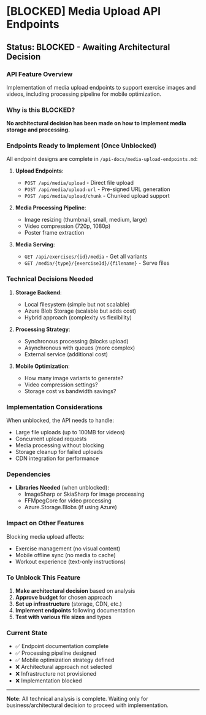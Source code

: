 # [BLOCKED] Media Upload API Endpoints

## Status: BLOCKED - Awaiting Architectural Decision

### API Feature Overview
Implementation of media upload endpoints to support exercise images and videos, including processing pipeline for mobile optimization.

### Why is this BLOCKED?

**No architectural decision has been made on how to implement media storage and processing.**

### Endpoints Ready to Implement (Once Unblocked)

All endpoint designs are complete in `/api-docs/media-upload-endpoints.md`:

1. **Upload Endpoints**:
   - `POST /api/media/upload` - Direct file upload
   - `POST /api/media/upload-url` - Pre-signed URL generation
   - `POST /api/media/upload/chunk` - Chunked upload support

2. **Media Processing Pipeline**:
   - Image resizing (thumbnail, small, medium, large)
   - Video compression (720p, 1080p)
   - Poster frame extraction

3. **Media Serving**:
   - `GET /api/exercises/{id}/media` - Get all variants
   - `GET /media/{type}/{exerciseId}/{filename}` - Serve files

### Technical Decisions Needed

1. **Storage Backend**:
   - Local filesystem (simple but not scalable)
   - Azure Blob Storage (scalable but adds cost)
   - Hybrid approach (complexity vs flexibility)

2. **Processing Strategy**:
   - Synchronous processing (blocks upload)
   - Asynchronous with queues (more complex)
   - External service (additional cost)

3. **Mobile Optimization**:
   - How many image variants to generate?
   - Video compression settings?
   - Storage cost vs bandwidth savings?

### Implementation Considerations

When unblocked, the API needs to handle:
- Large file uploads (up to 100MB for videos)
- Concurrent upload requests
- Media processing without blocking
- Storage cleanup for failed uploads
- CDN integration for performance

### Dependencies

- **Libraries Needed** (when unblocked):
  - ImageSharp or SkiaSharp for image processing
  - FFMpegCore for video processing
  - Azure.Storage.Blobs (if using Azure)

### Impact on Other Features

Blocking media upload affects:
- Exercise management (no visual content)
- Mobile offline sync (no media to cache)
- Workout experience (text-only instructions)

### To Unblock This Feature

1. **Make architectural decision** based on analysis
2. **Approve budget** for chosen approach
3. **Set up infrastructure** (storage, CDN, etc.)
4. **Implement endpoints** following documentation
5. **Test with various file sizes** and types

### Current State

- ✅ Endpoint documentation complete
- ✅ Processing pipeline designed
- ✅ Mobile optimization strategy defined
- ❌ Architectural approach not selected
- ❌ Infrastructure not provisioned
- ❌ Implementation blocked

---

**Note**: All technical analysis is complete. Waiting only for business/architectural decision to proceed with implementation.
